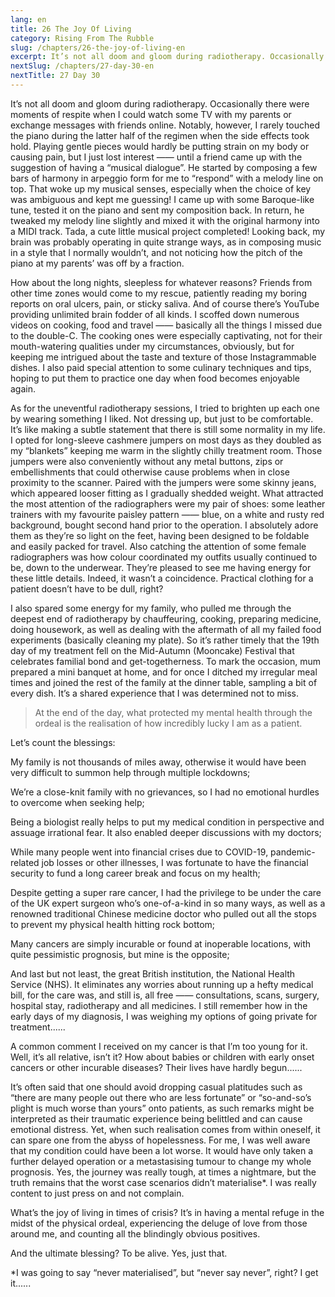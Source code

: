 ```yaml
---
lang: en
title: 26 The Joy Of Living
category: Rising From The Rubble
slug: /chapters/26-the-joy-of-living-en
excerpt: It’s not all doom and gloom during radiotherapy. Occasionally there were moments of respite when I could watch some TV with my parents or exchange messages with friends online.
nextSlug: /chapters/27-day-30-en
nextTitle: 27 Day 30
---
```


It’s not all doom and gloom during radiotherapy. Occasionally there were moments of respite when I could watch some TV with my parents or exchange messages with friends online. Notably, however, I rarely touched the piano during the latter half of the regimen when the side effects took hold. Playing gentle pieces would hardly be putting strain on my body or causing pain, but I just lost interest —— until a friend came up with the suggestion of having a “musical dialogue”. He started by composing a few bars of harmony in arpeggio form for me to “respond” with a melody line on top. That woke up my musical senses, especially when the choice of key was ambiguous and kept me guessing! I came up with some Baroque-like tune, tested it on the piano and sent my composition back. In return, he tweaked my melody line slightly and mixed it with the original harmony into a MIDI track. Tada, a cute little musical project completed! Looking back, my brain was probably operating in quite strange ways, as in composing music in a style that I normally wouldn’t, and not noticing how the pitch of the piano at my parents’ was off by a fraction.

How about the long nights, sleepless for whatever reasons? Friends from other time zones would come to my rescue, patiently reading my boring reports on oral ulcers, pain, or sticky saliva. And of course there’s YouTube providing unlimited brain fodder of all kinds. I scoffed down numerous videos on cooking, food and travel —— basically all the things I missed due to the double-C. The cooking ones were especially captivating, not for their mouth-watering qualities under my circumstances, obviously, but for keeping me intrigued about the taste and texture of those Instagrammable dishes. I also paid special attention to some culinary techniques and tips, hoping to put them to practice one day when food becomes enjoyable again.

As for the uneventful radiotherapy sessions, I tried to brighten up each one by wearing something I liked. Not dressing up, but just to be comfortable. It’s like making a subtle statement that there is still some normality in my life. I opted for long-sleeve cashmere jumpers on most days as they doubled as my “blankets” keeping me warm in the slightly chilly treatment room. Those jumpers were also conveniently without any metal buttons, zips or embellishments that could otherwise cause problems when in close proximity to the scanner. Paired with the jumpers were some skinny jeans, which appeared looser fitting as I gradually shedded weight. What attracted the most attention of the radiographers were my pair of shoes: some leather trainers with my favourite paisley pattern —— blue, on a white and rusty red background, bought second hand prior to the operation. I absolutely adore them as they’re so light on the feet, having been designed to be foldable and easily packed for travel. Also catching the attention of some female radiographers was how colour coordinated my outfits usually continued to be, down to the underwear. They’re pleased to see me having energy for these little details. Indeed, it wasn’t a coincidence. Practical clothing for a patient doesn’t have to be dull, right?

I also spared some energy for my family, who pulled me through the deepest end of radiotherapy by chauffeuring, cooking, preparing medicine, doing housework, as well as dealing with the aftermath of all my failed food experiments (basically cleaning my plate). So it’s rather timely that the 19th day of my treatment fell on the Mid-Autumn (Mooncake) Festival that celebrates familial bond and get-togetherness. To mark the occasion, mum prepared a mini banquet at home, and for once I ditched my irregular meal times and joined the rest of the family at the dinner table, sampling a bit of every dish. It’s a shared experience that I was determined not to miss.

>At the end of the day, what protected my mental health through the ordeal is the realisation of how incredibly lucky I am as a patient.

Let’s count the blessings:

My family is not thousands of miles away, otherwise it would have been very difficult to summon help through multiple lockdowns;

We’re a close-knit family with no grievances, so I had no emotional hurdles to overcome when seeking help;

Being a biologist really helps to put my medical condition in perspective and assuage irrational fear. It also enabled deeper discussions with my doctors;

While many people went into financial crises due to COVID-19, pandemic-related job losses or other illnesses, I was fortunate to have the financial security to fund a long career break and focus on my health;

Despite getting a super rare cancer, I had the privilege to be under the care of the UK expert surgeon who’s one-of-a-kind in so many ways, as well as a renowned traditional Chinese medicine doctor who pulled out all the stops to prevent my physical health hitting rock bottom;

Many cancers are simply incurable or found at inoperable locations, with quite pessimistic prognosis, but mine is the opposite;

And last but not least, the great British institution, the National Health Service (NHS). It eliminates any worries about running up a hefty medical bill, for the care was, and still is, all free —— consultations, scans, surgery, hospital stay, radiotherapy and all medicines. I still remember how in the early days of my diagnosis, I was weighing my options of going private for treatment......

A common comment I received on my cancer is that I’m too young for it. Well, it’s all relative, isn’t it? How about babies or children with early onset cancers or other incurable diseases? Their lives have hardly begun......

It’s often said that one should avoid dropping casual platitudes such as “there are many people out there who are less fortunate” or “so-and-so’s plight is much worse than yours” onto patients, as such remarks might be interpreted as their traumatic experience being belittled and can cause emotional distress. Yet, when such realisation comes from within oneself, it can spare one from the abyss of hopelessness. For me, I was well aware that my condition could have been a lot worse. It would have only taken a further delayed operation or a metastasising tumour to change my whole prognosis. Yes, the journey was really tough, at times a nightmare, but the truth remains that the worst case scenarios didn’t materialise*. I was really content to just press on and not complain.

What’s the joy of living in times of crisis? It’s in having a mental refuge in the midst of the physical ordeal, experiencing the deluge of love from those around me, and counting all the blindingly obvious positives. 

And the ultimate blessing? To be alive. Yes, just that.

<p class='secondary'>*I was going to say “never materialised”, but “never say never”, right? I get it......
